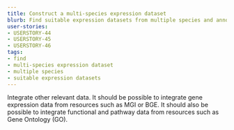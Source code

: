 ```yaml
---
title: Construct a multi-species expression dataset
blurb: Find suitable expression datasets from multiple species and annotate them by sex
user-stories:
- USERSTORY-44
- USERSTORY-45
- USERSTORY-46
tags:
- find
- multi-species expression dataset
- multiple species
- suitable expression datasets
---
```

Integrate other relevant data. It should be possible to integrate gene
expression data from resources such as MGI or BGE. It should also be
possible to integrate functional and pathway data from resources such
as Gene Ontology (GO).
